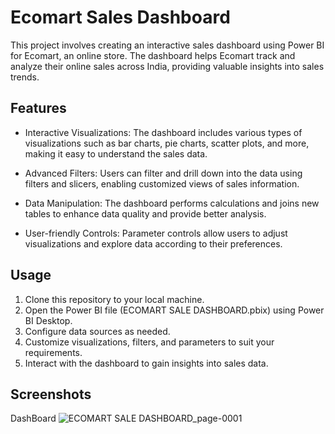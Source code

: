 # Ecomart Sales Dashboard

This project involves creating an interactive sales dashboard using Power BI for Ecomart, an online store. The dashboard helps Ecomart track and analyze their online sales across India, providing valuable insights into sales trends.

## Features

- Interactive Visualizations: The dashboard includes various types of visualizations such as bar charts, pie charts, scatter plots, and more, making it easy to understand the sales data.

- Advanced Filters: Users can filter and drill down into the data using filters and slicers, enabling customized views of sales information.

- Data Manipulation: The dashboard performs calculations and joins new tables to enhance data quality and provide better analysis.

- User-friendly Controls: Parameter controls allow users to adjust visualizations and explore data according to their preferences.

## Usage

1. Clone this repository to your local machine.
2. Open the Power BI file (ECOMART SALE DASHBOARD.pbix) using Power BI Desktop.
3. Configure data sources as needed.
4. Customize visualizations, filters, and parameters to suit your requirements.
5. Interact with the dashboard to gain insights into sales data.

## Screenshots
DashBoard
![ECOMART SALE DASHBOARD_page-0001](https://github.com/Sameer1232018/powerBI_Dashboard/assets/49482350/563035fb-2adf-4b8e-8c50-2b2f51e31790)
